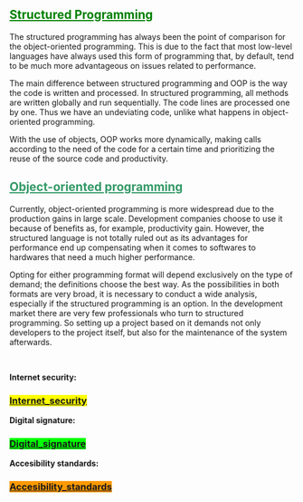 <h2><span style="text-decoration: underline; color: #008000;">Structured Programming</span></h2>
<div class="article-container">
<p>The structured programming has always been the point of comparison for the object-oriented programming. This is due to the fact that most low-level languages have always used this form of programming that, by default, tend to be much more advantageous on issues related to performance.</p>
<p>The main difference between structured programming and OOP is the way the code is written and processed. In structured programming, all methods are written globally and run sequentially. The code lines are processed one by one. Thus we have an undeviating code, unlike what happens in object-oriented programming.</p>
<p>With the use of objects, OOP works more dynamically, making calls according to the need of the code for a certain time and prioritizing the reuse of the source code and productivity.</p>
<h2><span style="text-decoration: underline; color: #339966;">Object-oriented programming</span></h2>
<p>Currently, object-oriented programming is more widespread due to the production gains in large scale. Development companies choose to use it because of benefits as, for example, productivity gain. However, the structured language is not totally ruled out as its advantages for performance end up compensating when it comes to softwares to hardwares that need a much higher performance.</p>
<p>Opting for either programming format will depend exclusively on the type of demand; the definitions choose the best way. As the possibilities in both formats are very broad, it is necessary to conduct a wide analysis, especially if the structured programming is an option. In the development market there are very few professionals who turn to structured programming. So setting up a project based on it demands not only developers to the project itself, but also for the maintenance of the system afterwards.</p>
</div>
<div class="author">&nbsp;</div>

<p><strong>Internet security:</strong></p>
<h3><a href="https://10-adrian.github.io/Internet-and-security-webpage/internet_security.html"><span style="background-color: #ffff00;">Internet_security</span></a></h3>
<p><strong>Digital signature:</strong></p>
<h3><a href="https://10-adrian.github.io/Internet-and-security-webpage/digital_signature.html"><span style="background-color: #00ff00;">Digital_signature</span></a></h3>
<p><strong>Accesibility standards:</strong></p>
<h3><span style="background-color: #ff9900;"><a style="background-color: #ff9900;" href="https://10-adrian.github.io/Internet-and-security-webpage/accesibility_standards.html">Accesibility_standards</a></span></h3>

<p>&nbsp;</p>
